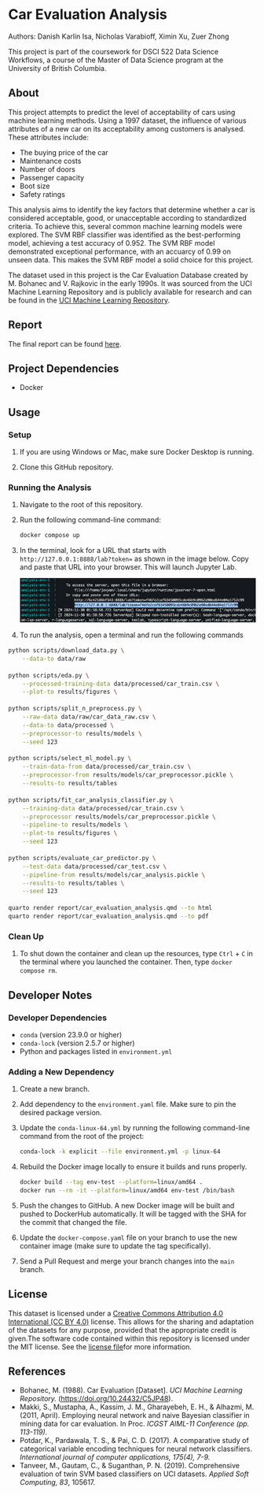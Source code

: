# Car Evaluation Analysis

Authors: Danish Karlin Isa, Nicholas Varabioff, Ximin Xu, Zuer Zhong

This project is part of the coursework for DSCI 522 Data Science Workflows, a course of the Master of Data Science program at the University of British Columbia.

## About

This project attempts to predict the level of acceptability of cars using machine learning methods.
Using a 1997 dataset, the influence of various attributes of a new car on its acceptability among customers is analysed.
These attributes include:

* The buying price of the car
* Maintenance costs
* Number of doors
* Passenger capacity
* Boot size
* Safety ratings

This analysis aims to identify the key factors that determine whether a car is considered acceptable, good, or unacceptable according to standardized criteria. To achieve this, several common machine learning models were explored. The SVM RBF classifier was identified as the best-performing model, achieving a test accuracy of 0.952. The SVM RBF model demonstrated exceptional performance, with an accuarcy of 0.99 on unseen data. This makes the SVM RBF model a solid choice for this project. 

The dataset used in this project is the Car Evaluation Database created by M. Bohanec and V. Rajkovic in the early 1990s. 
It was sourced from the UCI Machine Learning Repository and is publicly available for research and can be found in the [UCI Machine Learning Repository](https://archive.ics.uci.edu/dataset/19/car+evaluation).

## Report

The final report can be found [here](https://ubc-mds.github.io/Car_Evaluation_Analysis/report/car_evaluation_analysis.html).

## Project Dependencies

* Docker

## Usage

### Setup

1. If you are using Windows or Mac, make sure Docker Desktop is running.

2. Clone this GitHub repository.

### Running the Analysis

1. Navigate to the root of this repository.

2. Run the following command-line command:

    ```bash
    docker compose up
    ```

3. In the terminal, look for a URL that starts with `http://127.0.0.1:8888/lab?token=` as shown in the image below. Copy and paste that URL into your browser. This will launch Jupyter Lab.

    ![jupyter-container-web-app-launch-url](./img/jupyter-container-web-app-launch-url.png)

4. To run the analysis, open a terminal and run the following commands

```bash
python scripts/download_data.py \
    --data-to data/raw

python scripts/eda.py \
    --processed-training-data data/processed/car_train.csv \
    --plot-to results/figures \

python scripts/split_n_preprocess.py \
    --raw-data data/raw/car_data_raw.csv \
    --data-to data/processed \
    --preprocessor-to results/models \
    --seed 123

python scripts/select_ml_model.py \
    --train-data-from data/processed/car_train.csv \
    --preprocessor-from results/models/car_preprocessor.pickle \
    --results-to results/tables

python scripts/fit_car_analysis_classifier.py \
    --training-data data/processed/car_train.csv \
    --preprocessor results/models/car_preprocessor.pickle \
    --pipeline-to results/models \
    --plot-to results/figures \
    --seed 123 

python scripts/evaluate_car_predictor.py \
    --test-data data/processed/car_test.csv \
    --pipeline-from results/models/car_analysis.pickle \
    --results-to results/tables \
    --seed 123 

quarto render report/car_evaluation_analysis.qmd --to html
quarto render report/car_evaluation_analysis.qmd --to pdf
```

### Clean Up

1. To shut down the container and clean up the resources, type `Ctrl` + `C` in the terminal where you launched the container. Then, type `docker compose rm`.

## Developer Notes

### Developer Dependencies

* `conda` (version 23.9.0 or higher)
* `conda-lock` (version 2.5.7 or higher)
* Python and packages listed in `environment.yml`

### Adding a New Dependency

1. Create a new branch.

2. Add dependency to the `environment.yaml` file. Make sure to pin the desired package version.

3. Update the `conda-linux-64.yml` by running the following command-line command from the root of the project:

    ```bash
    conda-lock -k explicit --file environment.yml -p linux-64
    ```

4. Rebuild the Docker image locally to ensure it builds and runs properly.

    ```bash
    docker build --tag env-test --platform=linux/amd64 .
    docker run --rm -it --platform=linux/amd64 env-test /bin/bash
    ```

5. Push the changes to GitHub. A new Docker image will be built and pushed to DockerHub automatically. It will be tagged with the SHA for the commit that changed the file.

6. Update the `docker-compose.yaml` file on your branch to use the new container image (make sure to update the tag specifically).

7. Send a Pull Request and merge your branch changes into the `main` branch.

## License

This dataset is licensed under a [Creative Commons Attribution 4.0 International (CC BY 4.0)](https://creativecommons.org/licenses/by/4.0/legalcode) license. This allows for the sharing and adaptation of the datasets for any purpose, provided that the appropriate credit is given.The software code contained within this repository is licensed under the MIT license. See the [license file](https://github.com/UBC-MDS/Car_Evaluation_Analysis/blob/main/LICENSE)for more information.

## References

* Bohanec, M. (1988). Car Evaluation [Dataset]. _UCI Machine Learning Repository._ (https://doi.org/10.24432/C5JP48).
* Makki, S., Mustapha, A., Kassim, J. M., Gharayebeh, E. H., & Alhazmi, M. (2011, April). Employing neural network and naive Bayesian classifier in mining data for car evaluation. In Proc. _ICGST AIML-11 Conference (pp. 113-119)._
* Potdar, K., Pardawala, T. S., & Pai, C. D. (2017). A comparative study of categorical variable encoding techniques for neural network classifiers. _International journal of computer applications, 175(4), 7-9._
* Tanveer, M., Gautam, C., & Suganthan, P. N. (2019). Comprehensive evaluation of twin SVM based classifiers on UCI datasets. _Applied Soft Computing, 83_, 105617.
